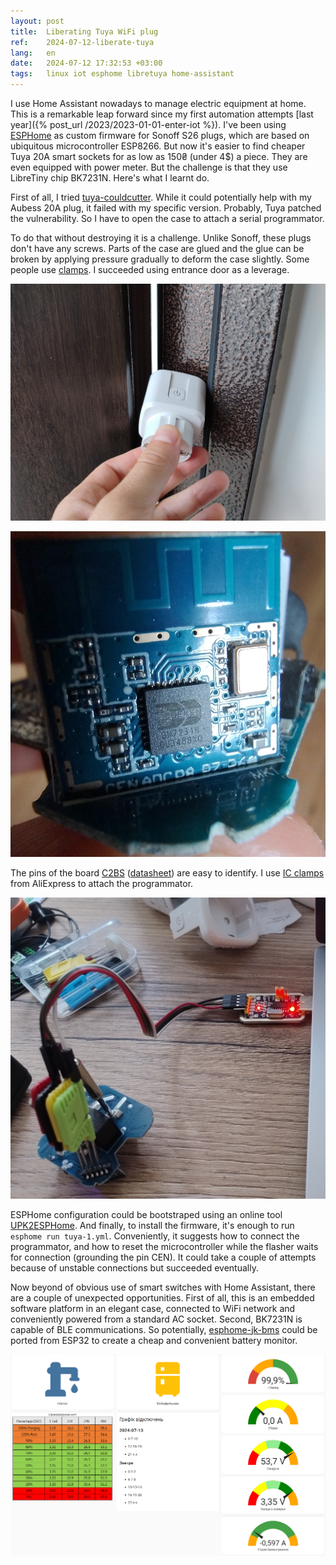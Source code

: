 ```yaml
---
layout: post
title:  Liberating Tuya WiFi plug
ref:    2024-07-12-liberate-tuya
lang:   en
date:   2024-07-12 17:32:53 +03:00
tags:   linux iot esphome libretuya home-assistant
---
```


I use Home Assistant nowadays to manage electric equipment at home. This is a
remarkable leap forward since my first automation attempts [last year]({%
post_url /2023/2023-01-01-enter-iot %}). I've been using
[ESPHome](https://esphome.io) as custom firmware for Sonoff S26 plugs, which
are based on ubiquitous microcontroller ESP8266. But now it's easier to find
cheaper Tuya 20A smart sockets for as low as 150₴ (under 4$) a piece. They are
even equipped with power meter. But the challenge is that they use LibreTiny
chip BK7231N. Here's what I learnt do.

First of all, I tried
[tuya-couldcutter](https://github.com/tuya-cloudcutter/tuya-cloudcutter). While
it could potentially help with my Aubess 20A plug, it failed with my specific
version. Probably, Tuya patched the vulnerability. So I have to open the case to
attach a serial programmator.

To do that without destroying it is a challenge. Unlike Sonoff, these
plugs don't have any screws. Parts of the case are glued and the glue can be
broken by applying pressure gradually to deform the case slightly. Some people
use [clamps](https://www.youtube.com/watch?v=AK7Aibrhzbs). I succeeded using
entrance door as a leverage.

![Door clamp](/assets/2024-07/door-clamp.jpg)

![BK7231N](/assets/2024-07/bk7231n.jpg)

The pins of the board [C2BS](https://docs.libretiny.eu/boards/cb2s)
([datasheet](https://developer.tuya.com/en/docs/Document/cb2s-module-datasheet))
are easy to identify. I use [IC
clamps](https://www.aliexpress.com/item/1005005936436715.html) from AliExpress
to attach the programmator.

![IC clamps](/assets/2024-07/ic-clamps.jpg)

ESPHome configuration could be bootstraped using an online tool
[UPK2ESPHome](https://upk.libretiny.eu/). And finally, to install the firmware,
it's enough to run `esphome run tuya-1.yml`. Conveniently, it suggests how to
connect the programmator, and how to reset the microcontroller while the
flasher waits for connection (grounding the pin CEN). It could take a couple of
attempts because of unstable connections but succeeded eventually.

Now beyond of obvious use of smart switches with Home Assistant, there are a
couple of unexpected opportunities. First of all, this is an embedded software
platform in an elegant case, connected to WiFi network and conveniently powered
from a standard AC socket. Second, BK7231N is capable of BLE communications.
So potentially, [esphome-jk-bms](https://github.com/syssi/esphome-jk-bms) could
be ported from ESP32 to create a cheap and convenient battery monitor.

![HA dashboard](/assets/2024-07/ha-dashboard.png)
